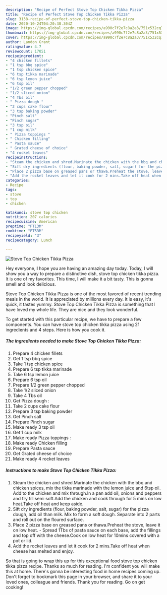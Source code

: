 ```yaml
---
description: "Recipe of Perfect Stove Top Chicken Tikka Pizza"
title: "Recipe of Perfect Stove Top Chicken Tikka Pizza"
slug: 3138-recipe-of-perfect-stove-top-chicken-tikka-pizza
date: 2020-10-24T04:20:38.304Z
image: https://img-global.cpcdn.com/recipes/a990c7f2e7c8a2a3/751x532cq70/stove-top-chicken-tikka-pizza-recipe-main-photo.jpg
thumbnail: https://img-global.cpcdn.com/recipes/a990c7f2e7c8a2a3/751x532cq70/stove-top-chicken-tikka-pizza-recipe-main-photo.jpg
cover: https://img-global.cpcdn.com/recipes/a990c7f2e7c8a2a3/751x532cq70/stove-top-chicken-tikka-pizza-recipe-main-photo.jpg
author: Landon Grant
ratingvalue: 4.7
reviewcount: 17051
recipeingredient:
- "4 chicken fillets"
- "1 tsp bbq spice"
- "1 tsp chicken spice"
- "6 tsp tikka marinade"
- "6 tsp lemon juice"
- "6 tsp oil"
- "1/2 green pepper chopped"
- "1/2 sliced onion"
- "4 Tbs oil"
- " Pizza dough "
- "2 cups cake flour"
- "3 tsp baking powder"
- "Pinch salt"
- "Pinch sugar"
- "3 tsp oil"
- "1 cup milk"
- " Pizza toppings "
- " Chicken filling"
- " Pasta sauce"
- " Grated cheese of choice"
- "4 rocket leaves"
recipeinstructions:
- "Steam the chicken and shred.Marinate the chicken with the bbq and chicken spices, mix the tikka marinade with the lemon juice and 6tsp oil. Add to the chicken and mix through.In a pan add oil, onions and peppers and fry till semi soft.Add the chicken and cook through for 5 mins on low heat.Take off heat and keep aside."
- "Sift dry ingredients (flour, baking powder, salt, sugar) for the pizza dough, add oil than milk. Mix to form a soft dough. Separate into 2 parts and roll out on the floured surface."
- "Place 2 pizza base on greased pans or thawa.Preheat the stove, leave it on low heat.  Spread 1Tbs of pasta sauce on each base, add the fillings and top off with the cheese.Cook on low heat for 10mins covered with a pot or lid."
- "Add the rocket leaves and let it cook for 2 mins.Take off heat when cheese has melted and enjoy."
categories:
- Recipe
tags:
- stove
- top
- chicken

katakunci: stove top chicken 
nutrition: 207 calories
recipecuisine: American
preptime: "PT13M"
cooktime: "PT53M"
recipeyield: "3"
recipecategory: Lunch

---
```



![Stove Top Chicken Tikka Pizza](https://img-global.cpcdn.com/recipes/a990c7f2e7c8a2a3/751x532cq70/stove-top-chicken-tikka-pizza-recipe-main-photo.jpg)

Hey everyone, I hope you are having an amazing day today. Today, I will show you a way to prepare a distinctive dish, stove top chicken tikka pizza. It is one of my favorites. This time, I will make it a bit tasty. This is gonna smell and look delicious.

Stove Top Chicken Tikka Pizza is one of the most favored of recent trending meals in the world. It is appreciated by millions every day. It is easy, it's quick, it tastes yummy. Stove Top Chicken Tikka Pizza is something that I have loved my whole life. They are nice and they look wonderful.




To get started with this particular recipe, we have to prepare a few components. You can have stove top chicken tikka pizza using 21 ingredients and 4 steps. Here is how you cook it.

<!--inarticleads1-->

##### The ingredients needed to make Stove Top Chicken Tikka Pizza:

1. Prepare 4 chicken fillets
1. Get 1 tsp bbq spice
1. Take 1 tsp chicken spice
1. Prepare 6 tsp tikka marinade
1. Take 6 tsp lemon juice
1. Prepare 6 tsp oil
1. Prepare 1/2 green pepper chopped
1. Take 1/2 sliced onion
1. Take 4 Tbs oil
1. Get  Pizza dough :
1. Take 2 cups cake flour
1. Prepare 3 tsp baking powder
1. Get Pinch salt
1. Prepare Pinch sugar
1. Make ready 3 tsp oil
1. Get 1 cup milk
1. Make ready  Pizza toppings :
1. Make ready  Chicken filling
1. Prepare  Pasta sauce
1. Get  Grated cheese of choice
1. Make ready 4 rocket leaves




<!--inarticleads2-->

##### Instructions to make Stove Top Chicken Tikka Pizza:

1. Steam the chicken and shred.Marinate the chicken with the bbq and chicken spices, mix the tikka marinade with the lemon juice and 6tsp oil. Add to the chicken and mix through.In a pan add oil, onions and peppers and fry till semi soft.Add the chicken and cook through for 5 mins on low heat.Take off heat and keep aside.
1. Sift dry ingredients (flour, baking powder, salt, sugar) for the pizza dough, add oil than milk. Mix to form a soft dough. Separate into 2 parts and roll out on the floured surface.
1. Place 2 pizza base on greased pans or thawa.Preheat the stove, leave it on low heat.  - Spread 1Tbs of pasta sauce on each base, add the fillings and top off with the cheese.Cook on low heat for 10mins covered with a pot or lid.
1. Add the rocket leaves and let it cook for 2 mins.Take off heat when cheese has melted and enjoy.




So that is going to wrap this up for this exceptional food stove top chicken tikka pizza recipe. Thanks so much for reading. I'm confident you will make this at home. There's gonna be interesting food in home recipes coming up. Don't forget to bookmark this page in your browser, and share it to your loved ones, colleague and friends. Thank you for reading. Go on get cooking!
